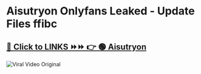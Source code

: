 
 # Aisutryon Onlyfans Leaked - Update Files ffibc

## <h2><a href="https://clipsfans.com/Aisutryon&ref=git">🔗 Click to LINKS ⏩⏩ 👉 🟢 Aisutryon </a></h2>

<a href="https://clipsfans.com/Aisutryon&ref=git" rel="nofollow" data-target="animated-image.originalLink"><img src="https://i.ibb.co.com/xMMVF88/686577567.gif" alt="Viral Video Original" style="max-width: 100%; display: inline-block;" data-target="animated-image.originalImage"></a>

